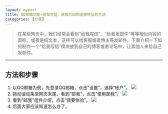 ```yaml
---
layout: mypost
title: QQ邮箱功能-给我写信，获取代码和连接地址的方法
categories: [分享]
---
```

> 在某些网页中，我们经常会看到“给我写信”、“给我发邮件”等等相似内容的图标，或者是纯文本，这样可以给客服或者博主等发邮件。下面介绍一下如何制作一个“给我写信”模块放到自己的博客或者论坛中，让其他人来给自己发邮件。

-----

## 方法和步骤
1. 以QQ邮箱为例，先登录QQ邮箱，点击“设置”，选择“帐户”。
![](https://i.loli.net/2021/01/25/mvNtLSX7MwqfiDa.png)
2. 拖动滚动条至网页末尾，看到“邮我”，点击“使用邮我”。
![](https://i.loli.net/2021/01/25/NB25GbmxIgoQAdP.jpg)
3. 看到“邮我”组件介绍，点击“我要体验”。
![](https://i.loli.net/2021/01/25/mkTByVMsxIRQLGj.jpg)
4. 后面大家应该知道怎么办了。
